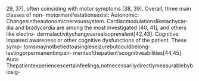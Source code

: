 29, 37], often coinciding with motor symptoms [38, 39]. Overall, three main classes of non-
motormanifestationsexist:
Autonomic: Changesintheautonomicnervoussystem. Cardiacmodulationsliketachycar-
dia and bradycardia are among the most investigated [40, 41], and others like electro-
dermalactivitychangesarealsoprevalent[42,43].
Cognitive: Impaired awareness or other cognitive dysfunctions of the patient. These symp-
tomsmaynotbetiedtoasingleseizurebutcouldbelong-lastingorpermanentimpair-
mentsofthepatient’scognitiveabilities[44,45].
Aura: Thepatientexperiencescertainfeelings,notnecessarilydirectlymeasurablebybiosig-
